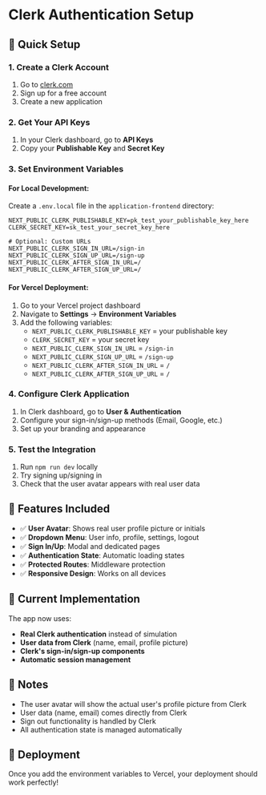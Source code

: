 # Clerk Authentication Setup

## 🚀 Quick Setup

### 1. Create a Clerk Account
1. Go to [clerk.com](https://clerk.com)
2. Sign up for a free account
3. Create a new application

### 2. Get Your API Keys
1. In your Clerk dashboard, go to **API Keys**
2. Copy your **Publishable Key** and **Secret Key**

### 3. Set Environment Variables

#### For Local Development:
Create a `.env.local` file in the `application-frontend` directory:

```env
NEXT_PUBLIC_CLERK_PUBLISHABLE_KEY=pk_test_your_publishable_key_here
CLERK_SECRET_KEY=sk_test_your_secret_key_here

# Optional: Custom URLs
NEXT_PUBLIC_CLERK_SIGN_IN_URL=/sign-in
NEXT_PUBLIC_CLERK_SIGN_UP_URL=/sign-up
NEXT_PUBLIC_CLERK_AFTER_SIGN_IN_URL=/
NEXT_PUBLIC_CLERK_AFTER_SIGN_UP_URL=/
```

#### For Vercel Deployment:
1. Go to your Vercel project dashboard
2. Navigate to **Settings** → **Environment Variables**
3. Add the following variables:
   - `NEXT_PUBLIC_CLERK_PUBLISHABLE_KEY` = your publishable key
   - `CLERK_SECRET_KEY` = your secret key
   - `NEXT_PUBLIC_CLERK_SIGN_IN_URL` = `/sign-in`
   - `NEXT_PUBLIC_CLERK_SIGN_UP_URL` = `/sign-up`
   - `NEXT_PUBLIC_CLERK_AFTER_SIGN_IN_URL` = `/`
   - `NEXT_PUBLIC_CLERK_AFTER_SIGN_UP_URL` = `/`

### 4. Configure Clerk Application
1. In Clerk dashboard, go to **User & Authentication**
2. Configure your sign-in/sign-up methods (Email, Google, etc.)
3. Set up your branding and appearance

### 5. Test the Integration
1. Run `npm run dev` locally
2. Try signing up/signing in
3. Check that the user avatar appears with real user data

## 🔧 Features Included

- ✅ **User Avatar**: Shows real user profile picture or initials
- ✅ **Dropdown Menu**: User info, profile, settings, logout
- ✅ **Sign In/Up**: Modal and dedicated pages
- ✅ **Authentication State**: Automatic loading states
- ✅ **Protected Routes**: Middleware protection
- ✅ **Responsive Design**: Works on all devices

## 🎯 Current Implementation

The app now uses:
- **Real Clerk authentication** instead of simulation
- **User data from Clerk** (name, email, profile picture)
- **Clerk's sign-in/sign-up components**
- **Automatic session management**

## 📝 Notes

- The user avatar will show the actual user's profile picture from Clerk
- User data (name, email) comes directly from Clerk
- Sign out functionality is handled by Clerk
- All authentication state is managed automatically

## 🚀 Deployment

Once you add the environment variables to Vercel, your deployment should work perfectly! 
